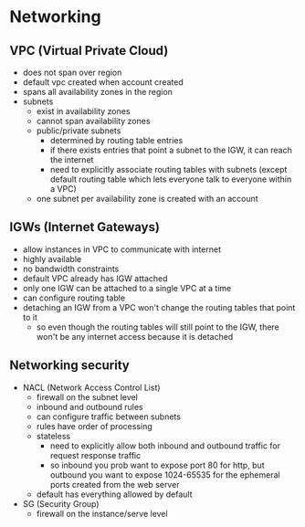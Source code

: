 # Networking

## VPC (Virtual Private Cloud)
- does not span over region
- default vpc created when account created
- spans all availability zones in the region
- subnets
  - exist in availability zones
  - cannot span availability zones
  - public/private subnets
    - determined by routing table entries
    - if there exists entries that point a subnet to the IGW, it can reach the internet
    - need to explicitly associate routing tables with subnets (except default routing table which lets everyone talk to everyone within a VPC)
  - one subnet per availability zone is created with an account

## IGWs (Internet Gateways)
- allow instances in VPC to communicate with internet
- highly available
- no bandwidth constraints
- default VPC already has IGW attached
- only one IGW can be attached to a single VPC at a time
- can configure routing table
- detaching an IGW from a VPC won't change the routing tables that point to it
  - so even though the routing tables will still point to the IGW, there won't be any internet access because it is detached

## Networking security
- NACL (Network Access Control List)
  - firewall on the subnet level
  - inbound and outbound rules
  - can configure traffic between subnets
  - rules have order of processing
  - stateless
    - need to explicitly allow both inbound and outbound traffic for request response traffic
    - so inbound you prob want to expose port 80 for http, but outbound you want to expose 1024-65535 for the ephemeral ports created from the web server
  - default has everything allowed by default
- SG (Security Group)
  - firewall on the instance/serve level